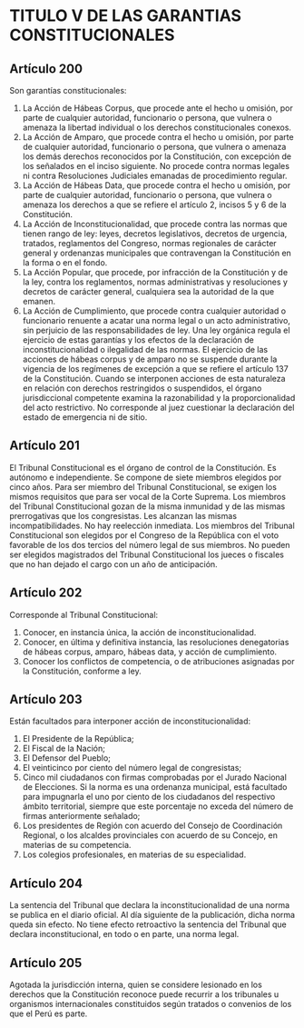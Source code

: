 # TITULO V DE LAS GARANTIAS CONSTITUCIONALES
## Artículo 200
Son garantías constitucionales: 
1. La Acción de Hábeas Corpus, que procede ante el hecho u omisión, por parte de cualquier autoridad, funcionario o persona, que vulnera o amenaza la libertad individual o los derechos constitucionales conexos. 
2. La Acción de Amparo, que procede contra el hecho u omisión, por parte de cualquier autoridad, funcionario o persona, que vulnera o amenaza los demás derechos reconocidos por la Constitución, con excepción de los señalados en el inciso siguiente. 
No procede contra normas legales ni contra Resoluciones Judiciales emanadas de procedimiento regular. 
3. La Acción de Hábeas Data, que procede contra el hecho u omisión, por parte de cualquier autoridad, funcionario o persona, que vulnera o amenaza los derechos a que se refiere el artículo 2, incisos 5 y 6 de la Constitución. 
4. La Acción de Inconstitucionalidad, que procede contra las normas que tienen rango de ley: leyes, decretos legislativos, decretos de urgencia, tratados, reglamentos del Congreso, normas regionales de carácter general y ordenanzas municipales que contravengan la Constitución en la forma o en el fondo. 
5. La Acción Popular, que procede, por infracción de la Constitución y de la ley, contra los reglamentos, normas administrativas y resoluciones y decretos de carácter general, cualquiera sea la autoridad de la que emanen. 
6. La Acción de Cumplimiento, que procede contra cualquier autoridad o funcionario renuente a acatar una norma legal o un acto administrativo, sin perjuicio de las responsabilidades de ley. 
Una ley orgánica regula el ejercicio de estas garantías y los efectos de la declaración de inconstitucionalidad o ilegalidad de las normas. 
El ejercicio de las acciones de hábeas corpus y de amparo no se suspende durante la vigencia de los regímenes de excepción a que se refiere el artículo 137 de la Constitución. 
Cuando se interponen acciones de esta naturaleza en relación con derechos restringidos o suspendidos, el órgano jurisdiccional competente examina la razonabilidad y la proporcionalidad del acto restrictivo. 
No corresponde al juez cuestionar la declaración del estado de emergencia ni de sitio. 

## Artículo 201
El Tribunal Constitucional es el órgano de control de la Constitución. 
Es autónomo e independiente. 
Se compone de siete miembros elegidos por cinco años. 
Para ser miembro del Tribunal Constitucional, se exigen los mismos requisitos que para ser vocal de la Corte Suprema. 
Los miembros del Tribunal Constitucional gozan de la misma inmunidad y de las mismas prerrogativas que los congresistas. 
Les alcanzan las mismas incompatibilidades. 
No hay reelección inmediata. 
Los miembros del Tribunal Constitucional son elegidos por el Congreso de la República con el voto favorable de los dos tercios del número legal de sus miembros. 
No pueden ser elegidos magistrados del Tribunal Constitucional los jueces o fiscales que no han dejado el cargo con un año de anticipación.

## Artículo 202
Corresponde al Tribunal Constitucional: 
1. Conocer, en instancia única, la acción de inconstitucionalidad. 
2. Conocer, en última y definitiva instancia, las resoluciones denegatorias de hábeas corpus, amparo, hábeas data, y acción de cumplimiento. 
3. Conocer los conflictos de competencia, o de atribuciones asignadas por la Constitución, conforme a ley.

## Artículo 203
Están facultados para interponer acción de inconstitucionalidad: 
1. El Presidente de la República; 
2. El Fiscal de la Nación; 
3. El Defensor del Pueblo; 
4. El veinticinco por ciento del número legal de congresistas; 
5. Cinco mil ciudadanos con firmas comprobadas por el Jurado Nacional de Elecciones. 
Si la norma es una ordenanza municipal, está facultado para impugnarla el uno por ciento de los ciudadanos del respectivo ámbito territorial, siempre que este porcentaje no exceda del número de firmas anteriormente señalado; 
6. Los presidentes de Región con acuerdo del Consejo de Coordinación Regional, o los alcaldes provinciales con acuerdo de su Concejo, en materias de su competencia. 
7. Los colegios profesionales, en materias de su especialidad. 

## Artículo 204
La sentencia del Tribunal que declara la inconstitucionalidad de una norma se publica en el diario oficial. 
Al día siguiente de la publicación, dicha norma queda sin efecto. 
No tiene efecto retroactivo la sentencia del Tribunal que declara inconstitucional, en todo o en parte, una norma legal. 

## Artículo 205
Agotada la jurisdicción interna, quien se considere lesionado en los derechos que la Constitución reconoce puede recurrir a los tribunales u organismos internacionales constituidos según tratados o convenios de los que el Perú es parte.  